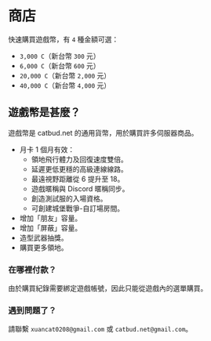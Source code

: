 # 商店
快速購買遊戲幣，有 `4` 種金額可選：
- `3,000 C`（新台幣 `300` 元）
- `6,000 C`（新台幣 `600` 元）
- `20,000 C`（新台幣 `2,000` 元）
- `40,000 C`（新台幣 `4,000` 元）

## 遊戲幣是甚麼？
遊戲幣是 catbud.net 的通用貨幣，用於購買許多伺服器商品。
- 月卡 1 個月有效：
  - 領地飛行體力及回復速度雙倍。
  - 延遲更低更穩的高級連線線路。
  - 最遠視野距離從 6 提升至 18。
  - 遊戲暱稱與 Discord 暱稱同步。
  - 創造測試服的入場資格。
  - 可創建城堡戰爭-自訂場房間。
- 增加「朋友」容量。
- 增加「屏蔽」容量。
- 造型武器抽獎。
- 購買更多領地。

### 在哪裡付款？
由於購買紀錄需要綁定遊戲帳號，因此只能從遊戲內的選單購買。

### 遇到問題了？
請聯繫 `xuancat0208@gmail.com` 或 `catbud.net@gmail.com`。
